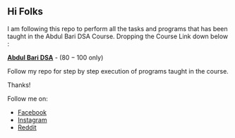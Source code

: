 ## Hi Folks

I am following this repo to perform all the tasks and programs that has been taught in the Abdul Bari DSA Course. Dropping the Course Link down below :

[**Abdul Bari DSA**](https://www.udemy.com/course/datastructurescncpp/) - ($80-100$ only)

Follow my repo for step by step execution of programs taught in the course.

Thanks!

Follow me on:
<ul>
<a href = "http://www.facebook.com/ig.roronoa"><li>Facebook</li></a>
<a href = "http://www.instagram.com/ig.roronoa"><li>Instagram</li> </a>
<a href = "http://www.reddit.com/chidoriswag"><li>Reddit</li></a>
</ul>
